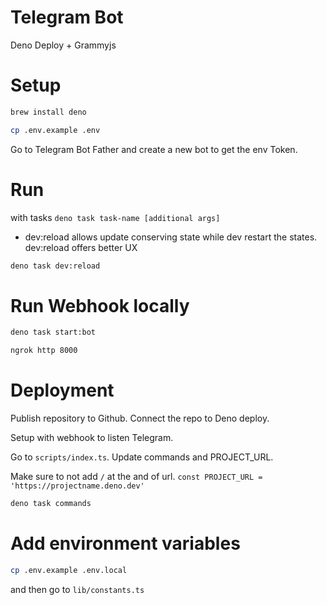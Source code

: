 # Telegram Bot

Deno Deploy + Grammyjs

# Setup

```bash
brew install deno
```

```bash
cp .env.example .env
```

Go to Telegram Bot Father and create a new bot to get the env Token.

# Run

with tasks `deno task task-name [additional args]`

- dev:reload allows update conserving state while dev restart the states. dev:reload offers better UX

```bash
deno task dev:reload
```

# Run Webhook locally

```bash
deno task start:bot
```

```bash
ngrok http 8000
```

# Deployment

Publish repository to Github. Connect the repo to Deno deploy.

Setup with webhook to listen Telegram.

Go to `scripts/index.ts`. Update commands and PROJECT_URL.

Make sure to not add `/` at the and of url.
`const PROJECT_URL = 'https://projectname.deno.dev'`

```bash
deno task commands
```

# Add environment variables

```bash
cp .env.example .env.local
```

and then go to `lib/constants.ts`
